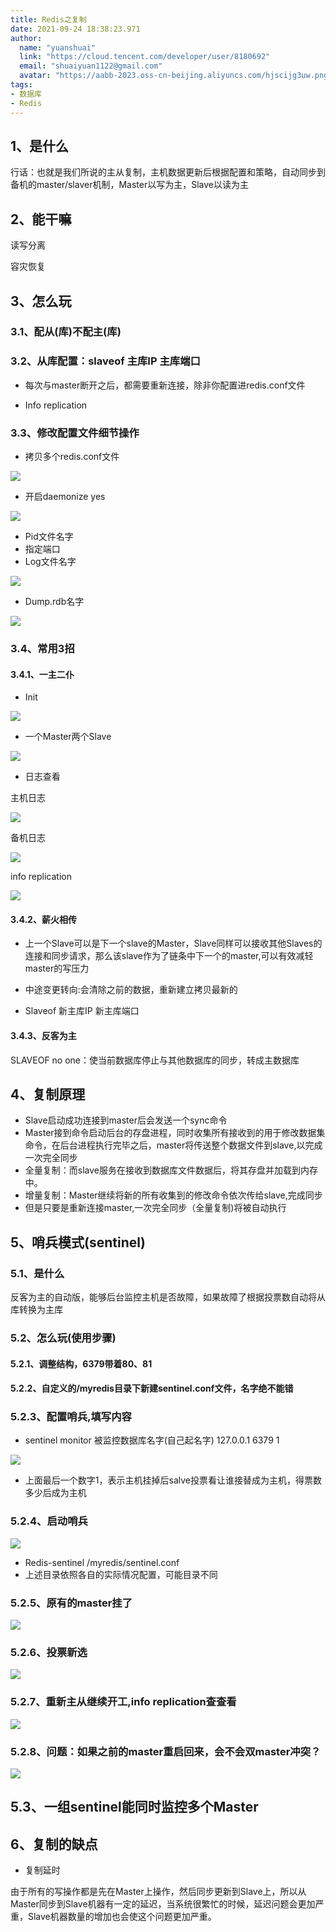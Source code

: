 ```yaml
---
title: Redis之复制
date: 2021-09-24 18:38:23.971
author:
  name: "yuanshuai"
  link: "https://cloud.tencent.com/developer/user/8180692"
  email: "shuaiyuan1122@gmail.com"
  avatar: "https://aabb-2023.oss-cn-beijing.aliyuncs.com/hjscijg3uw.png"
tags: 
- 数据库
- Redis
---
```


## **1、是什么**

行话：也就是我们所说的主从复制，主机数据更新后根据配置和策略，自动同步到备机的master/slaver机制，Master以写为主，Slave以读为主

## 2、**能干嘛**

读写分离

容灾恢复

## 3、**怎么玩**

### 3.1、配从(库)不配主(库)

### 3.2、从库配置：slaveof 主库IP 主库端口

- 每次与master断开之后，都需要重新连接，除非你配置进redis.conf文件

- Info replication

### 3.3、修改配置文件细节操作

- 拷贝多个redis.conf文件

![](https://hexobbblog.oss-cn-beijing.aliyuncs.com/images/redis/107.png)

- 开启daemonize yes

![](https://hexobbblog.oss-cn-beijing.aliyuncs.com/images/redis/108.png)

- Pid文件名字
- 指定端口
- Log文件名字

![](https://hexobbblog.oss-cn-beijing.aliyuncs.com/images/redis/109.png)

- Dump.rdb名字

![](https://hexobbblog.oss-cn-beijing.aliyuncs.com/images/redis/200.png)

### 3.4、常用3招

#### 3.4.1、一主二仆

- Init

![](https://hexobbblog.oss-cn-beijing.aliyuncs.com/images/redis/201.png)

- 一个Master两个Slave

![](https://hexobbblog.oss-cn-beijing.aliyuncs.com/images/redis/202.png)

- 日志查看

主机日志

![](https://hexobbblog.oss-cn-beijing.aliyuncs.com/images/redis/203.png)

备机日志

![](https://hexobbblog.oss-cn-beijing.aliyuncs.com/images/redis/204.png)

info replication

![](https://hexobbblog.oss-cn-beijing.aliyuncs.com/images/redis/205.png)

#### 3.4.2、薪火相传

- 上一个Slave可以是下一个slave的Master，Slave同样可以接收其他Slaves的连接和同步请求，那么该slave作为了链条中下一个的master,可以有效减轻master的写压力

- 中途变更转向:会清除之前的数据，重新建立拷贝最新的

- Slaveof 新主库IP 新主库端口

#### 3.4.3、反客为主

SLAVEOF no one：使当前数据库停止与其他数据库的同步，转成主数据库

## 4、**复制原理**

- Slave启动成功连接到master后会发送一个sync命令
- Master接到命令启动后台的存盘进程，同时收集所有接收到的用于修改数据集命令，在后台进程执行完毕之后，master将传送整个数据文件到slave,以完成一次完全同步
- 全量复制：而slave服务在接收到数据库文件数据后，将其存盘并加载到内存中。
- 增量复制：Master继续将新的所有收集到的修改命令依次传给slave,完成同步
- 但是只要是重新连接master,一次完全同步（全量复制)将被自动执行

## 5、**哨兵模式**(sentinel)

### 5.1、是什么

反客为主的自动版，能够后台监控主机是否故障，如果故障了根据投票数自动将从库转换为主库

### 5.2、怎么玩(使用步骤)

#### 5.2.1、调整结构，6379带着80、81

#### 5.2.2、自定义的/myredis目录下新建sentinel.conf文件，名字绝不能错

### 5.2.3、配置哨兵,填写内容

- sentinel monitor 被监控数据库名字(自己起名字) 127.0.0.1 6379 1

![](https://hexobbblog.oss-cn-beijing.aliyuncs.com/images/redis/206.png)

- 上面最后一个数字1，表示主机挂掉后salve投票看让谁接替成为主机，得票数多少后成为主机

### 5.2.4、启动哨兵

![](https://hexobbblog.oss-cn-beijing.aliyuncs.com/images/redis/207.png)

- Redis-sentinel /myredis/sentinel.conf 
- 上述目录依照各自的实际情况配置，可能目录不同

### 5.2.5、原有的master挂了

![](https://hexobbblog.oss-cn-beijing.aliyuncs.com/images/redis/208.png)

### 5.2.6、投票新选

![](https://hexobbblog.oss-cn-beijing.aliyuncs.com/images/redis/209.png)

### 5.2.7、重新主从继续开工,info replication查查看

![](https://hexobbblog.oss-cn-beijing.aliyuncs.com/images/redis/210.png)

### 5.2.8、问题：如果之前的master重启回来，会不会双master冲突？

![](https://hexobbblog.oss-cn-beijing.aliyuncs.com/images/redis/211.png)

## 5.3、一组sentinel能同时监控多个Master

## 6、复制的缺点

- 复制延时

由于所有的写操作都是先在Master上操作，然后同步更新到Slave上，所以从Master同步到Slave机器有一定的延迟，当系统很繁忙的时候，延迟问题会更加严重，Slave机器数量的增加也会使这个问题更加严重。